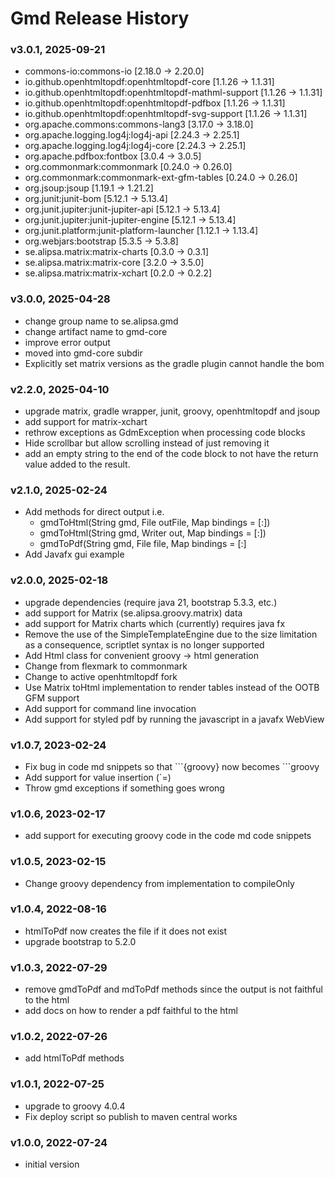 # Gmd Release History

### v3.0.1, 2025-09-21
- commons-io:commons-io [2.18.0 -> 2.20.0]
- io.github.openhtmltopdf:openhtmltopdf-core [1.1.26 -> 1.1.31]
- io.github.openhtmltopdf:openhtmltopdf-mathml-support [1.1.26 -> 1.1.31]
- io.github.openhtmltopdf:openhtmltopdf-pdfbox [1.1.26 -> 1.1.31]
- io.github.openhtmltopdf:openhtmltopdf-svg-support [1.1.26 -> 1.1.31]
- org.apache.commons:commons-lang3 [3.17.0 -> 3.18.0]
- org.apache.logging.log4j:log4j-api [2.24.3 -> 2.25.1]
- org.apache.logging.log4j:log4j-core [2.24.3 -> 2.25.1]
- org.apache.pdfbox:fontbox [3.0.4 -> 3.0.5]
- org.commonmark:commonmark [0.24.0 -> 0.26.0]
- org.commonmark:commonmark-ext-gfm-tables [0.24.0 -> 0.26.0]
- org.jsoup:jsoup [1.19.1 -> 1.21.2]
- org.junit:junit-bom [5.12.1 -> 5.13.4]
- org.junit.jupiter:junit-jupiter-api [5.12.1 -> 5.13.4]
- org.junit.jupiter:junit-jupiter-engine [5.12.1 -> 5.13.4]
- org.junit.platform:junit-platform-launcher [1.12.1 -> 1.13.4]
- org.webjars:bootstrap [5.3.5 -> 5.3.8]
- se.alipsa.matrix:matrix-charts [0.3.0 -> 0.3.1]
- se.alipsa.matrix:matrix-core [3.2.0 -> 3.5.0]
- se.alipsa.matrix:matrix-xchart [0.2.0 -> 0.2.2]

### v3.0.0, 2025-04-28
- change group name to se.alipsa.gmd
- change artifact name to gmd-core
- improve error output
- moved into gmd-core subdir
- Explicitly set matrix versions as the gradle plugin cannot handle the bom

### v2.2.0, 2025-04-10
- upgrade matrix, gradle wrapper, junit, groovy, openhtmltopdf and jsoup
- add support for matrix-xchart
- rethrow exceptions as GdmException when processing code blocks
- Hide scrollbar but allow scrolling instead of just removing it
- add an empty string to the end of the code block to not have the return value added to the result.

### v2.1.0, 2025-02-24
- Add methods for direct output i.e. 
  - gmdToHtml(String gmd, File outFile, Map bindings = [:])
  - gmdToHtml(String gmd, Writer out, Map bindings = [:])
  - gmdToPdf(String gmd, File file, Map bindings = [:]
- Add Javafx gui example

### v2.0.0, 2025-02-18
- upgrade dependencies (require java 21, bootstrap 5.3.3, etc.)
- add support for Matrix (se.alipsa.groovy.matrix) data
- add support for Matrix charts which (currently) requires java fx
- Remove the use of the SimpleTemplateEngine due to the size limitation
  as a consequence, scriptlet syntax is no longer supported
- Add Html class for convenient groovy -> html generation
- Change from flexmark to commonmark
- Change to active openhtmltopdf fork
- Use Matrix toHtml implementation to render tables instead of the OOTB GFM support
- Add support for command line invocation
- Add support for styled pdf by running the javascript in a javafx WebView

### v1.0.7, 2023-02-24
- Fix bug in code md snippets so that \```{groovy} now becomes \```groovy
- Add support for value insertion (`=)
- Throw gmd exceptions if something goes wrong

### v1.0.6, 2023-02-17
- add support for executing groovy code in the code md code snippets

### v1.0.5, 2023-02-15
- Change groovy dependency from implementation to compileOnly

### v1.0.4, 2022-08-16
- htmlToPdf now creates the file if it does not exist
- upgrade bootstrap to 5.2.0

### v1.0.3, 2022-07-29
- remove gmdToPdf and mdToPdf methods since the output is not faithful to the html
- add docs on how to render a pdf faithful to the html

### v1.0.2, 2022-07-26
- add htmlToPdf methods

### v1.0.1, 2022-07-25
- upgrade to groovy 4.0.4
- Fix deploy script so publish to maven central works

### v1.0.0, 2022-07-24
- initial version